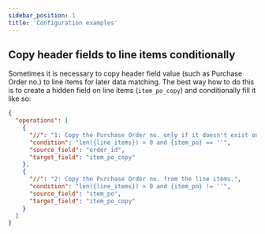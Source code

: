 ```yaml
---
sidebar_position: 1
title: 'Configuration examples'
---
```


## Copy header fields to line items conditionally

Sometimes it is necessary to copy header field value (such as Purchase Order no.) to line items for later data matching. The best way how to do this is to create a hidden field on line items (`item_po_copy`) and conditionally fill it like so:

```json
{
  "operations": [
    {
      "//": "1: Copy the Purchase Order no. only if it doesn't exist on the line item already.",
      "condition": "len({line_items}) > 0 and {item_po} == ''",
      "source_field": "order_id",
      "target_field": "item_po_copy"
    },
    {
      "//": "2: Copy the Purchase Order no. from the line items.",
      "condition": "len({line_items}) > 0 and {item_po} != ''",
      "source_field": "item_po",
      "target_field": "item_po_copy"
    }
  ]
}
```

